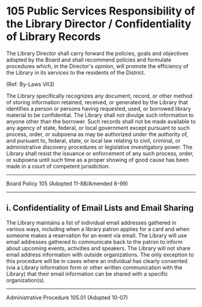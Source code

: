 # 105 Public Services Responsibility of the Library Director / Confidentiality of Library Records

The Library Director shall carry forward the policies, goals and objectives adopted by the Board and shall recommend policies and formulate procedures which, in the Director's opinion, will promote the efficiency of the Library in its services to the residents of the District.

(Ref: By-Laws VII3)

The Library specifically recognizes any document, record, or other method of storing information retained, received, or generated by the Library that identifies a person or persons having requested, used, or borrowed library material to be confidential. The Library shall not divulge such information to anyone other than the borrower. Such records shall not be made available to any agency of state, federal, or local government except pursuant to such process, order, or subpoena as may be authorized under the authority of, and pursuant to, federal, state, or local law relating to civil, criminal, or administrative discovery procedures or legislative investigatory power. The Library shall resist the issuance or enforcement of any such process, order, or subpoena until such time as a proper showing of good cause has been made in a court of competent jurisdiction.

---

Board Policy 105 (Adopted 11-88/Amended 8-99)

---

## i. Confidentiality of Email Lists and Email Sharing

The Library maintains a list of individual email addresses gathered in various ways, including when a library patron applies for a card and when someone makes a reservation for an event via email. The Library will use email addresses gathered to communicate back to the patron to inform about upcoming events, activities and speakers. The Library will not share email address information with outside organizations. The only exception to this procedure will be in cases where an individual has clearly consented (via a Library information form or other written communication with the Library) that their email information can be shared with a specific organization(s).

---

Administrative Procedure 105.01 (Adopted 10-07)
